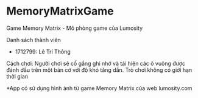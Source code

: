 # MemoryMatrixGame
Game Memory Matrix - Mô phỏng game của Lumosity

Danh sách thành viên
- 1712799: Lê Trí Thông

Cách chơi: Người chơi sẽ cố gắng ghi nhớ và tái hiện các ô vuông được đánh dấu trên một bàn cờ với độ khó tăng dần. Trò chơi không có giới hạn thời gian

*App có sử dụng hình ảnh từ game Memory Matrix của web lumosity.com
